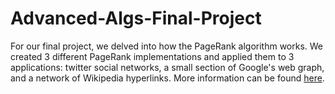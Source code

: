 # Advanced-Algs-Final-Project

For our final project, we delved into how the PageRank algorithm works.
We created 3 different PageRank implementations and applied them to 3 applications:
twitter social networks, a small section of Google's web graph, and a network
of Wikipedia hyperlinks. More information can be found [here](PageRank_report.pdf).
